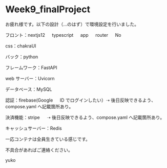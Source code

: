 # Week9_finalProject

お疲れ様です。以下の設計（…のはず）で環境設定を行いました。

フロント：nextjs12 　 typescript 　 app 　 router 　 No

css：chakraUI

バック：python

フレームワーク：FastAPI

web サーバー：Uvicorn

データベース：MySQL

認証：firebase(Google 　 ID でログインしたい）➝ 後日反映できるよう、compose.yaml へ記載箇所あり。

決済機能：stripe 　 ➝ 後日反映できるよう、compose.yaml へ記載箇所あり。

キャッシュサーバー：Redis

一応コンテナは全員生きている感じです。

不具合があればご連絡ください。

yuko
